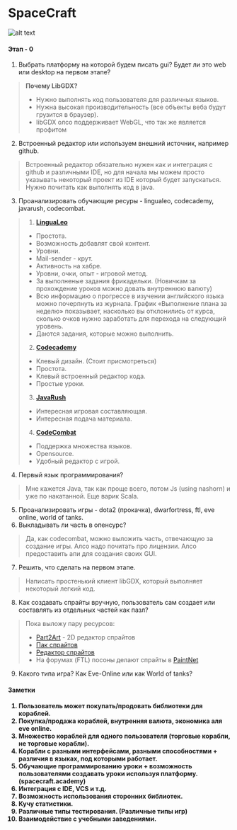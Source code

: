 # SpaceCraft

![alt text](http://vignette2.wikia.nocookie.net/war-among-the-stars/images/6/69/Spacecraft_2_by_ixt_drawing_evolved-d5q1swj.jpg/revision/latest?cb=20130626055821 "Logo Title Text 1")

<h4>Этап - 0</h4>

1. Выбрать платформу на которой будем писать gui? Будет ли это web или desktop на первом этапе? 

 > **Почему LibGDX?**
 > * Нужно выполнять код пользователя для различных языков. 
 > * Нужна высокая производительность (все объекты веба будут грузится в браузер). 
 > * libGDX олсо поддерживает WebGL, что так же является профитом
 
2. Встроенный редактор или используем внешний источник, например github.

  > Встроенный редактор обязательно нужен как и интеграция с github и различными IDE, но для начала мы 
  > можем просто указывать некоторый проект из IDE который будет запускаться. Нужно почитать как выполнять
  > код в java.

3. Проанализировать обучающие ресуры - lingualeo, codecademy, javarush, codecombat.
 
 > 1. **[LinguaLeo](http://lingualeo.com/)**
 >  * Простота.
 >  * Возможность добавлят свой контент.
 >  * Уровни.
 >  * Mail-sender - крут.
 >  * Активность на хабре.
 >  * Уровни, очки, опыт - игровой метод.
 >  * За выполненые задания фрикадельки. (Новичкам за прохождение уроков можно довать внутреннюю валюту)
 >  * Всю информацию о прогрессе в изучении английского языка можно почерпнуть из журнала. График «Выполнение плана за неделю» показывает, насколько вы отклонились от курса, сколько очков нужно заработать для перехода на следующий уровень.
 >  * Даются задания, которые можно выполнить.
 > 2. **[Codecademy](http://www.codecademy.com/)**
 >  * Клевый дизайн. (Стоит присмотреться)
 >  * Простота.
 >  * Клевый встроенный редактор кода.
 >  * Простые уроки.
 > 3. **[JavaRush](http://javarush.ru/main.html)**
 >  * Интересная игровая составляющая.
 >  * Интересная подача материала.
 > 4. **[CodeCombat](http://codecombat.com/)**
 >  * Поддержка множества языков.
 >  * Opensource.
 >  * Удобный редактор с игрой.

4. Первый язык программирования?
  
  > Мне кажется Java, так как проще всего, потом Js (using nashorn) и уже по накатанной.
  > Еще варик Scala.

5. Проанализировать игры - dota2 (прокачка), dwarfortress, ftl, eve online, world of tanks.
6. Выкладывать ли часть в опенсурс?

  > Да, как codecombat, можно выложить часть, отвечающую за создание игры. Алсо надо почитать про лицензии.
  > Алсо предоставить апи для создания своих GUI.
  
7. Решить, что сделать на первом этапе.

  > Написать простенький клиент libGDX, который выполняет некоторый легкий код.

8. Как создавать спрайты вручную, пользователь сам создает или составлять из отдельных частей как пазл?
 
 > Пока выложу пару ресурсов:
 > * [Part2Art](http://sourceforge.net/projects/part2art/) - 2D редактор спрайтов
 > * [Пак спрайтов](http://millionthvector.blogspot.ru/p/free-sprites.html)
 > * [Редактор спрайтов](http://www.piskelapp.com/)
 > * На форумах (FTL) посоны делают спрайты в [PaintNet](http://www.getpaint.net/index.html)

9. Какого типа игра? Как Eve-Online или как World of tanks?
<h4>Заметки<h4/>

1. Пользователь может покупать/продовать библиотеки для кораблей.
2. Покупка/продажа кораблей, внутренняя валюта, экономика аля eve online.
3. Множество кораблей для одного пользователя (торговые корабли, не торговые корабли).
4. Корабли с разными интерфейсами, разными способностями + различия в языках, под которыми работает.
5. Обучающие программированию уроки + возможность пользователями создавать уроки используя платформу. (spacecraft.academy)
6. Интеграция с IDE, VCS и т.д.
7. Возможность использования сторонних библиотек.
8. Кучу статистики.
9. Различные типы тестирования. (Различные типы игр)
10. Взаимодействие с учебными заведениями.
